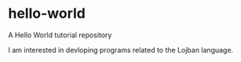 # hello-world
A Hello World tutorial repository

I am interested in devloping programs related to the Lojban language.
